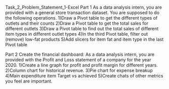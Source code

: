 Task_2_Problem_Statement_1-Excel
Part 1
As a data analysis intern, you are provided with a general store transaction dataset. You are supposed to do the following operations.
1)Draw a Pivot table to get the different types of outlets and their counts
2)Draw a Pivot table to get the total sales for different outlets
3)Draw a Pivot table to find out the total sales of different item types in different outlet types 4)In the third Pivot table, filter out (remove) low-fat products
5)Add slicers for item fat and item type in the last Pivot table

Part 2
Create the financial dashboard:
As a data analysis intern, you are provided with the Profit and Loss statement of a company for the year 2020.
1)Create a line graph for profit and profit margin for different years.
2)Column chart for historical revenue.
3)Pie chart for expense breakup
4)Main expenditure item Target vs achieved
5)Create chats of other metrics you feel are important.
